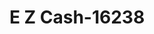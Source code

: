 ---
f_zip-code: 89820
f_state-code: NV
title: E Z Cash-16238
f_phone: 775-635-5004
f_city-only: Battle Mountain
f_address: 410 E Front Street Battle Mountain
f_location-unique-id: '16238'
slug: e-z-cash-16238
updated-on: '2024-05-30T13:46:58.046Z'
created-on: '2024-05-30T13:36:59.803Z'
published-on: '2024-05-30T13:54:32.469Z'
f_city-state: cms/city/battle-mountain-nv.md
f_company: cms/company/e-z-cash.md
f_state: cms/state/nevada.md
layout: '[payday-loan].html'
tags: payday-loan
---
